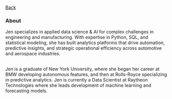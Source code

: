 [Back](https://zenjen-devs.github.io)

### About

<p align="left">
Jen specializes in applied data science & AI for complex challenges in engineering and manufacturing. With expertise in Python, SQL, and statistical modeling, she has built analytics platforms that drive automation, predictive insights, and strategic operational efficiency across automotive and aerospace industries.

  <br>
  <br>
  
Jen is a graduate of New York University, where she began her career at BMW developing autonomous features, and then at Rolls-Royce specializing in predictive analytics. Jen is currently a Data Scientist at Raytheon Technologies where she leads development of machine learning and forecasting models. 






  

  </p>


